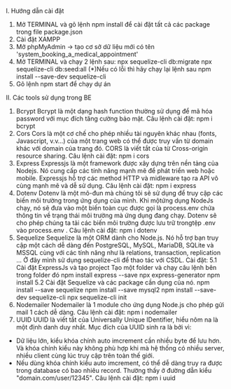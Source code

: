 I. Hướng dẫn cài đặt

1. Mở TERMINAL và gõ lệnh npm install để cài đặt tất cả các package trong file package.json
2. Cài đặt XAMPP
3. Mở phpMyAdmin -> tạo cơ sở dữ liệu mới có tên 'system_booking_a_medical_appointment'
4. Mở TERMINAL và chạy 2 lệnh sau: npx sequelize-cli db:migrate npx sequelize-cli db:seed:all (*)Nếu có lỗi thì hãy chạy lại lệnh sau npm install --save-dev sequelize-cli
5. Gõ lệnh npm start để chạy dự án
   
II. Các tools sử dụng trong BE

1. Bcrypt Bcrypt là một dạng hash function thường sử dụng để mã hóa password với mục đích tăng cường bảo mật. Câu lệnh cài đặt: npm i bcrypt
2. Cors Cors là một cơ chế cho phép nhiều tài nguyên khác nhau (fonts, Javascript, v.v…) của một trang web có thể được truy vấn từ domain khác với domain của trang đó. CORS là viết tắt của từ Cross-origin resource sharing. Câu lệnh cài đặt: npm i cors
3. Express Expressjs là một framework được xây dựng trên nền tảng của Nodejs. Nó cung cấp các tính năng mạnh mẽ để phát triển web hoặc mobile. Expressjs hỗ trợ các method HTTP và midleware tạo ra API vô cùng mạnh mẽ và dễ sử dụng. Câu lệnh cài đặt: npm i express
4. Dotenv Dotenv là một mô-đun mà chúng tôi sẽ sử dụng để truy cập các biến môi trường trong ứng dụng của mình. Khi mộtứng dụng NodeJs chạy, nó sẽ đưa vào một biến toàn cục được gọi là process.env chứa thông tin về trạng thái môi trường mà ứng dụng đang chạy. Dotenv sẽ cho phép chúng ta tải các biến môi trường được lưu trữ trongtệp .env vào process.env . Câu lệnh cài đặt: npm i dotenv
5. Sequelize Sequelize là một ORM dành cho Node.js. Nó hỗ trợ bạn truy cập một cách dễ dàng đến PostgreSQL, MySQL, MariaDB, SQLite và MSSQL cùng với các tính năng như là relations, transaction, replication ... Ở đây mình sử dụng sequelize-cli để thao tác với CSDL. Cài đặt: 5.1 Cài đặt ExpressJs và tạo project Tạo một folder và chạy câu lệnh bên trong folder đó npm install express --save npx express-generator npm install 5.2 Cài đặt Sequelize và các package cần dụng của nó. npm install --save sequelize npm install --save mysql2 npm install --save-dev sequelize-cli npx sequelize-cli init
6. Nodemailer Nodemailer là 1 module cho ứng dụng Node.js cho phép gửi mail 1 cách dễ dàng. Câu lệnh cài đặt: npm i nodemailer
7. UUID UUID là viết tắt của Universally Unique IDentifier, hiểu nôm na là một định danh duy nhất. Mục đích của UUID sinh ra là bởi vì:
  - Dữ liệu lớn, kiểu khóa chính auto imcrement cần nhiều byte để lưu hơn. Và khóa chính kiểu này không phù hợp khi mà hệ thống có nhiều server, nhiều client cùng lúc truy cập trên toàn thế giới.
  - Nếu dùng khóa chính kiểu auto imcrement, có thể dễ dàng truy ra được trong database có bao nhiêu record. Thường thấy ở đường dẫn kiểu "domain.com/user/12345". Câu lệnh cài đặt: npm i uuid
